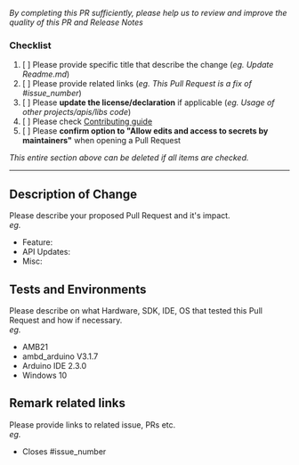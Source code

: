 *By completing this PR sufficiently, please help us to review and improve the quality of this PR and Release Notes*

### Checklist
1. [ ] Please provide specific title that describe the change (*eg. Update Readme.md*)
2. [ ] Please provide related links (*eg. This Pull Request is a fix of #issue_number*)
3. [ ] Please **update the license/declaration** if applicable (*eg. Usage of other projects/apis/libs code*)
4. [ ] Please check [Contributing guide](https://github.com/ambiot/ambd_arduino/blob/dev/CONTRIBUTING.md)
5. [ ] Please **confirm option to "Allow edits and access to secrets by maintainers"** when opening a Pull Request

*This entire section above can be deleted if all items are checked.*

-----------
## Description of Change
Please describe your proposed Pull Request and it's impact. \
*eg.*
- Feature:
- API Updates:
- Misc:

## Tests and Environments 
Please describe on what Hardware, SDK, IDE, OS that tested this Pull Request and how if necessary.  \
*eg.*
- AMB21
- ambd_arduino V3.1.7
- Arduino IDE 2.3.0
- Windows 10

## Remark related links
Please provide links to related issue, PRs etc. \
*eg.*
- Closes #issue_number
